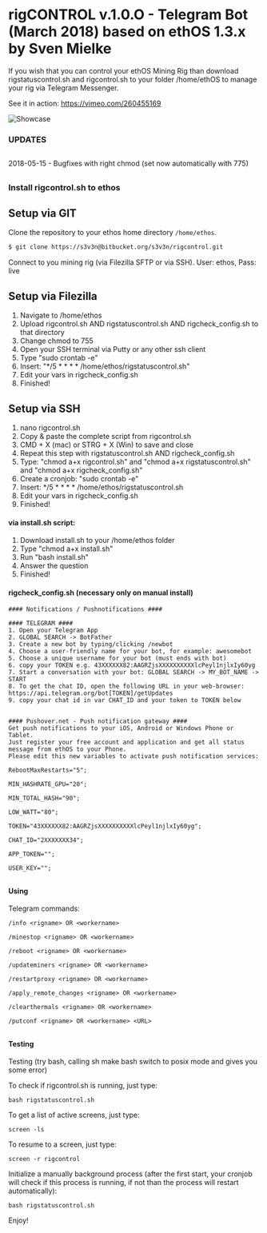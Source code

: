# rigCONTROL v.1.0.O - Telegram Bot (March 2018) based on ethOS 1.3.x by Sven Mielke #
  
If you wish that you can control your ethOS Mining Rig than download rigstatuscontrol.sh and rigcontrol.sh to your folder /home/ethOS to manage your rig via Telegram Messenger.

See it in action: https://vimeo.com/260455169


![Showcase](https://i.imgur.com/RZU6VOG.jpg)

### UPDATES ###
##
2018-05-15 - Bugfixes with right chmod (set now automatically with 775)


##
### Install rigcontrol.sh to ethos ###

Setup via GIT
----
Clone the repository to your ethos home directory `/home/ethos`.
```bash
$ git clone https://s3v3n@bitbucket.org/s3v3n/rigcontrol.git
```

Connect to you mining rig (via Filezilla SFTP or via SSH). 
User: ethos, Pass: live

Setup via Filezilla
----
1. Navigate to /home/ethos
2. Upload rigcontrol.sh AND rigstatuscontrol.sh AND rigcheck_config.sh to that directory
3. Change chmod to 755
4. Open your SSH terminal via Putty or any other ssh client
5. Type "sudo crontab -e"
6. Insert: "*/5 * * * * /home/ethos/rigstatuscontrol.sh"
7. Edit your vars in rigcheck_config.sh
8. Finished!

Setup via SSH
----
1. nano rigcontrol.sh
2. Copy & paste the complete script from rigcontrol.sh
3. CMD + X (mac) or STRG + X (Win) to save and close
4. Repeat this step with rigstatuscontrol.sh AND rigcheck_config.sh
5. Type: "chmod a+x rigcontrol.sh" and "chmod a+x rigstatuscontrol.sh" and "chmod a+x rigcheck_config.sh"
6. Create a cronjob: "sudo crontab -e"
7. Insert: */5 * * * * /home/ethos/rigstatuscontrol.sh
8. Edit your vars in rigcheck_config.sh
9. Finished!

#### via install.sh script: ####
1. Download install.sh to your /home/ethos folder
2. Type "chmod a+x install.sh"
3. Run "bash install.sh"
4. Answer the question
5. Finished!


#### rigcheck_config.sh (necessary only on manual install) ####
```
#### Notifications / Pushnotifications ####

#### TELEGRAM ####
1. Open your Telegram App
2. GLOBAL SEARCH -> BotFather
3. Create a new bot by typing/clicking /newbot
4. Choose a user-friendly name for your bot, for example: awesomebot
5. Choose a unique username for your bot (must ends with bot)
6. copy your TOKEN e.g. 43XXXXXX82:AAGRZjsXXXXXXXXXXlcPeyl1njlxIy60yg
7. Start a conversation with your bot: GLOBAL SEARCH -> MY_BOT_NAME -> START
8. To get the chat ID, open the following URL in your web-browser: https://api.telegram.org/bot[TOKEN]/getUpdates
9. copy your chat id in var CHAT_ID and your token to TOKEN below


#### Pushover.net - Push notification gateway ####
Get push notifications to your iOS, Android or Windows Phone or Tablet.
Just register your free account and application and get all status message from ethOS to your Phone.
Please edit this new variables to activate push notification services: 

RebootMaxRestarts="5";

MIN_HASHRATE_GPU="20";

MIN_TOTAL_HASH="90";

LOW_WATT="80";

TOKEN="43XXXXXX82:AAGRZjsXXXXXXXXXXlcPeyl1njlxIy60yg";

CHAT_ID="2XXXXXXX34";

APP_TOKEN="";

USER_KEY="";
```

##
#### Using ####

Telegram commands:

``` /info <rigname> OR <workername> ```

``` /minestop <rigname> OR <workername> ```

``` /reboot <rigname> OR <workername> ```

``` /updateminers <rigname> OR <workername> ```

``` /restartproxy <rigname> OR <workername> ```

``` /apply_remote_changes <rigname> OR <workername> ```

``` /clearthermals <rigname> OR <workername> ```

``` /putconf <rigname> OR <workername> <URL> ```


##
#### Testing ####
Testing (try bash, calling sh make bash switch to posix mode and gives you some error)

To check if rigcontrol.sh is running, just type:
 
``` bash rigstatuscontrol.sh ``` 

To get a list of active screens, just type:

``` screen -ls ``` 

To resume to a screen, just type:

``` screen -r rigcontrol ```

Initialize a manually background process (after the first start, your cronjob will check if this process is running, if not than the process will restart automatically):

``` bash rigstatuscontrol.sh ``` 

Enjoy!
